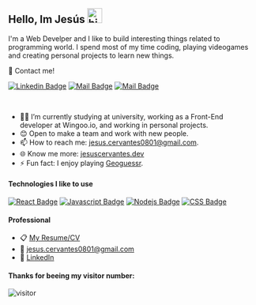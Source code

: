 ## Hello, Im Jesús <img src="https://c.tenor.com/mB_RRFIeBZsAAAAd/pug-music.gif" width="30px" alt="hi">

I'm a Web Develper and I like to build interesting things related to programming world. I spend most of my time coding, playing videogames and creating personal projects to learn new things.

📧 Contact me!

[![Linkedin Badge](https://img.shields.io/badge/-Jesuscc9-0e76a8?style=flat&labelColor=0e76a8&logo=linkedin&logoColor=white)](https://www.linkedin.com/in/jesuscc9/) [![Mail Badge](https://img.shields.io/badge/-@jesuscc9-e84393?style=flat&labelColor=e84393&logo=instagram&logoColor=white)](https://www.instagram.com/jesuscc989/) [![Mail Badge](https://img.shields.io/badge/-jesus.cervantes0801-c0392b?style=flat&labelColor=c0392b&logo=gmail&logoColor=white)](mailto:jesus.cervantes@gmail.com)

<br>

<!-- TODO: Add last video link -->

- 👨‍💻 I’m currently studying at university, working as a Front-End developer at Wingoo.io, and working in personal projects.
- 😊 Open to make a team and work with new people.
- 📫 How to reach me: jesus.cervantes0801@gmail.com.
- 🌐 Know me more: <a href="https://jesuscervantes.dev/">jesuscervantes.dev</a>
- ⚡ Fun fact: I enjoy playing <a href="https://www.geoguessr.com/">Geoguessr</a>.

#### Technologies I like to use

<!-- TODO: Make technologies links takes you to repositories -->

[![React Badge](https://img.shields.io/badge/-React-61DBFB?style=for-the-badge&labelColor=black&logo=react&logoColor=61DBFB)](#) [![Javascript Badge](https://img.shields.io/badge/-Javascript-F0DB4F?style=for-the-badge&labelColor=black&logo=javascript&logoColor=F0DB4F)](#) [![Nodejs Badge](https://img.shields.io/badge/-Nodejs-3C873A?style=for-the-badge&labelColor=black&logo=node.js&logoColor=3C873A)](#) [![CSS Badge](https://img.shields.io/badge/-css3-2965f1?style=for-the-badge&labelColor=black&logo=css3&logoColor=264de4)](#)

#### Professional

- 📋 [My Resume/CV](https://github.com/Jesuscc9/Jesuscc9/blob/main/CV.pdf)
- 📧 jesus.cervantes0801@gmail.com
- 💼 <a href="https://www.linkedin.com/in/jesuscc9/">LinkedIn</a>

#### Thanks for beeing my visitor number:

![visitor](https://visitor-badge.glitch.me/badge?page_id=Jesuscc9.Jesuscc9)
